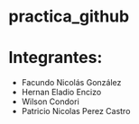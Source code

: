 # practica_github

# Integrantes:

- Facundo Nicolás González
- Hernan Eladio Encizo
- Wilson Condori
- Patricio Nicolas Perez Castro
